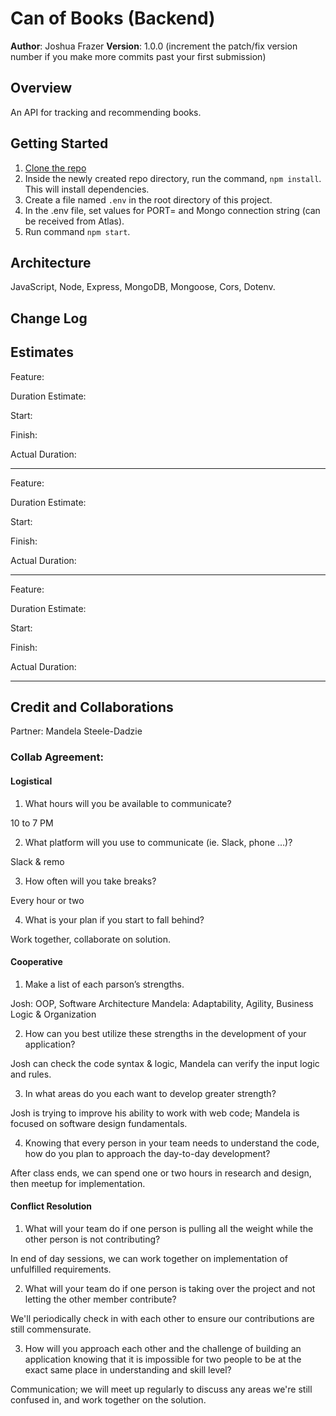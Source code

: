 # Can of Books (Backend)

**Author**: Joshua Frazer
**Version**: 1.0.0 (increment the patch/fix version number if you make more commits past your first submission)

## Overview
An API for tracking and recommending books.

## Getting Started
1. [Clone the repo](https://docs.github.com/en/repositories/creating-and-managing-repositories/cloning-a-repository)
2. Inside the newly created repo directory, run the command, `npm install`. This will install dependencies.
3. Create a file named `.env` in the root directory of this project.
4. In the .env file, set values for PORT= and Mongo connection string (can be received from Atlas).
5. Run command `npm start`. 

## Architecture
JavaScript, Node, Express, MongoDB, Mongoose, Cors, Dotenv.

## Change Log


## Estimates

Feature:

Duration Estimate:

Start:

Finish:

Actual Duration:

---

Feature:

Duration Estimate:

Start:

Finish:

Actual Duration:

---

Feature:

Duration Estimate:

Start:

Finish:

Actual Duration:

---

## Credit and Collaborations
Partner: Mandela Steele-Dadzie

### Collab Agreement:

#### Logistical

1. What hours will you be available to communicate?

10 to 7 PM 

2. What platform will you use to communicate (ie. Slack, phone …)?

Slack & remo

3. How often will you take breaks?

Every hour or two

4. What is your plan if you start to fall behind?

Work together, collaborate on solution.

#### Cooperative

1. Make a list of each parson’s strengths.

Josh: OOP, Software Architecture
Mandela: Adaptability, Agility, Business Logic & Organization

2. How can you best utilize these strengths in the development of your application?

Josh can check the code syntax & logic, Mandela can verify the input logic and rules.

3. In what areas do you each want to develop greater strength?

Josh is trying to improve his ability to work with web code; Mandela is focused on software design fundamentals.

4. Knowing that every person in your team needs to understand the code, how do you plan to approach the day-to-day development?

After class ends, we can spend one or two hours in research and design, then meetup for implementation.

#### Conflict Resolution

1. What will your team do if one person is pulling all the weight while the other person is not contributing?

In end of day sessions, we can work together on implementation of unfulfilled requirements.

2. What will your team do if one person is taking over the project and not letting the other member contribute?

We'll periodically check in with each other to ensure our contributions are still commensurate.

3. How will you approach each other and the challenge of building an application knowing that it is impossible for two people to be at the exact same place in understanding and skill level? 

Communication; we will meet up regularly to discuss any areas we're still confused in, and work together on the solution.